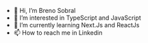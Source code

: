 - 👋 Hi, I’m Breno Sobral
- 👀 I’m interested in TypeScript and JavaScript
- 🌱 I’m currently learning Next.Js and ReactJs
- 📫 How to reach me in Linkedin

<!---
ssbreno/ssbreno is a ✨ special ✨ repository because its `README.md` (this file) appears on your GitHub profile.
You can click the Preview link to take a look at your changes.
--->
